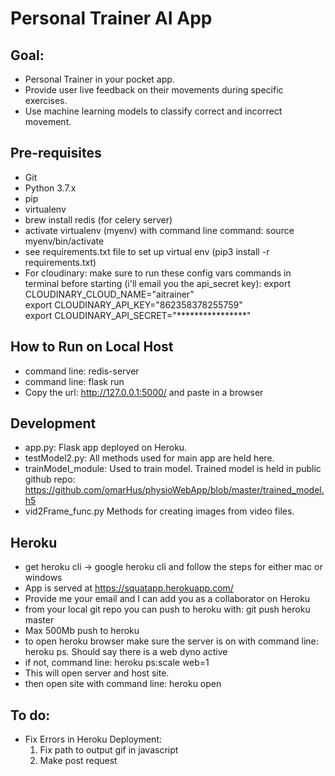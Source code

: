 # Personal Trainer AI App

## Goal:
- Personal Trainer in your pocket app.
- Provide user live feedback on their movements during specific exercises.
- Use machine learning models to classify correct and incorrect movement.

## Pre-requisites
- Git
- Python 3.7.x
- pip
- virtualenv
- brew install redis (for celery server)
- activate virtualenv (myenv) with command line command: source myenv/bin/activate
- see requirements.txt file to set up virtual env (pip3 install -r requirements.txt)
- For cloudinary: make sure to run these config vars commands in terminal before starting (i'll email you the api_secret key):
        export CLOUDINARY_CLOUD_NAME="aitrainer"  
        export CLOUDINARY_API_KEY="862358378255759"  
        export CLOUDINARY_API_SECRET="****************" 

## How to Run on Local Host
- command line: redis-server
- command line: flask run
- Copy the url: http://127.0.0.1:5000/ and paste in a browser

## Development
- app.py:            Flask app deployed on Heroku.
- testModel2.py:     All methods used for main app are held here.
- trainModel_module: Used to train model. Trained model is held in public github repo: https://github.com/omarHus/physioWebApp/blob/master/trained_model.h5
- vid2Frame_func.py  Methods for creating images from video files.

## Heroku
- get heroku cli -> google heroku cli and follow the steps for either mac or windows
- App is served at https://squatapp.herokuapp.com/
- Provide me your email and I can add you as a collaborator on Heroku
- from your local git repo you can push to heroku with: git push heroku master
- Max 500Mb push to heroku
- to open heroku browser make sure the server is on with command line: heroku ps. Should say there is a web dyno active
- if not, command line: heroku ps:scale web=1
- This will open server and host site.
- then open site with command line: heroku open

## To do:
- Fix Errors in Heroku Deployment:
    1. Fix path to output gif in javascript
    2. Make post request 